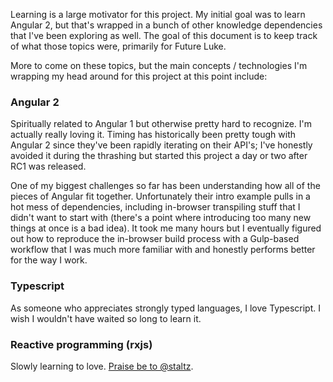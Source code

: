 Learning is a large motivator for this project. My initial goal was to learn Angular 2, but that's wrapped in a bunch of other knowledge
dependencies that I've been exploring as well. The goal of this document is to keep track of what those topics were, primarily for Future Luke.

More to come on these topics, but the main concepts / technologies I'm wrapping my head around for this project at this point include:

### Angular 2
Spiritually related to Angular 1 but otherwise pretty hard to recognize. I'm actually really loving it. Timing has historically been pretty tough
with Angular 2 since they've been rapidly iterating on their API's; I've honestly avoided it during the thrashing but started this project a day
or two after RC1 was released.

One of my biggest challenges so far has been understanding how all of the pieces of Angular fit together. Unfortunately their intro example pulls
in a hot mess of dependencies, including in-browser transpiling stuff that I didn't want to start with (there's a point where introducing too many 
new things at once is a bad idea). It took me many hours but I eventually figured out how to reproduce the in-browser build process with a Gulp-based
workflow that I was much more familiar with and honestly performs better for the way I work.

### Typescript
As someone who appreciates strongly typed languages, I love Typescript. I wish I wouldn't have waited so long to learn it.

### Reactive programming (rxjs)
Slowly learning to love. [Praise be to @staltz](https://gist.github.com/staltz/868e7e9bc2a7b8c1f754).